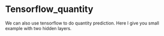 # Tensorflow_quantity

We can also use tensorflow to do quantity prediction. Here I give you small example with two hidden layers.

